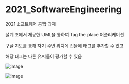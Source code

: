 # 2021_SoftwareEngineering

2021 소프트웨어 공학 과제

설계 조에서 제공한 UML을 통하여 Tag the place 어플리케이션

구글 지도를 통해 자기 주변 위치에 건물에 태그를 추가할 수 있고

해당 태그는 다른 유저들이 평가할 수 있음

![image](https://user-images.githubusercontent.com/82963112/167453791-aadebb54-6c39-4d38-9f3d-2b8876c2698c.png)

![image](https://user-images.githubusercontent.com/82963112/167453814-e33da6ef-0228-4fac-aa92-59d161fdc582.png)
